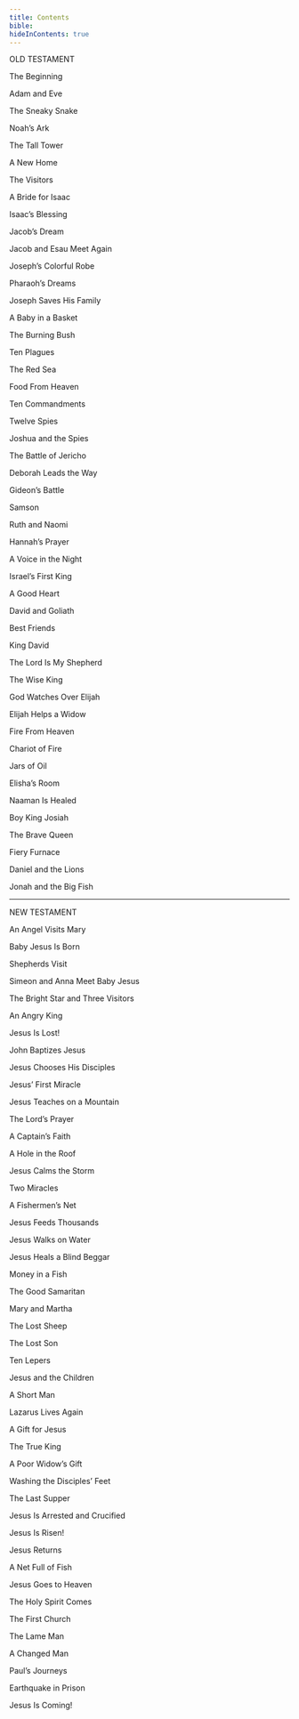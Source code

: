 ```yaml
---
title: Contents
bible: 
hideInContents: true
---
```


OLD TESTAMENT

The Beginning

Adam and Eve

The Sneaky Snake

Noah’s Ark

The Tall Tower

A New Home

The Visitors

A Bride for Isaac

Isaac’s Blessing

Jacob’s Dream

Jacob and Esau Meet Again

Joseph’s Colorful Robe

Pharaoh’s Dreams

Joseph Saves His Family

A Baby in a Basket

The Burning Bush

Ten Plagues

The Red Sea

Food From Heaven

Ten Commandments

Twelve Spies

Joshua and the Spies

The Battle of Jericho

Deborah Leads the Way

Gideon’s Battle

Samson

Ruth and Naomi

Hannah’s Prayer

A Voice in the Night

Israel’s First King

A Good Heart

David and Goliath

Best Friends

King David

The Lord Is My Shepherd

The Wise King

God Watches Over Elijah

Elijah Helps a Widow

Fire From Heaven

Chariot of Fire

Jars of Oil

Elisha’s Room

Naaman Is Healed

Boy King Josiah

The Brave Queen

Fiery Furnace

Daniel and the Lions

Jonah and the Big Fish


---

NEW TESTAMENT

An Angel Visits Mary

Baby Jesus Is Born

Shepherds Visit

Simeon and Anna Meet Baby Jesus

The Bright Star and Three Visitors

An Angry King

Jesus Is Lost!

John Baptizes Jesus

Jesus Chooses His Disciples

Jesus’ First Miracle

Jesus Teaches on a Mountain

The Lord’s Prayer

A Captain’s Faith

A Hole in the Roof

Jesus Calms the Storm

Two Miracles

A Fishermen’s Net

Jesus Feeds Thousands

Jesus Walks on Water

Jesus Heals a Blind Beggar

Money in a Fish

The Good Samaritan

Mary and Martha

The Lost Sheep

The Lost Son

Ten Lepers

Jesus and the Children

A Short Man

Lazarus Lives Again

A Gift for Jesus

The True King

A Poor Widow’s Gift

Washing the Disciples’ Feet

The Last Supper

Jesus Is Arrested and Crucified

Jesus Is Risen!

Jesus Returns

A Net Full of Fish

Jesus Goes to Heaven

The Holy Spirit Comes

The First Church

The Lame Man

A Changed Man

Paul’s Journeys

Earthquake in Prison

Jesus Is Coming!


